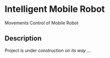 # Intelligent Mobile Robot
Movements Control of Mobile Robot

## Description
Project is under construction
_on its way ..._
